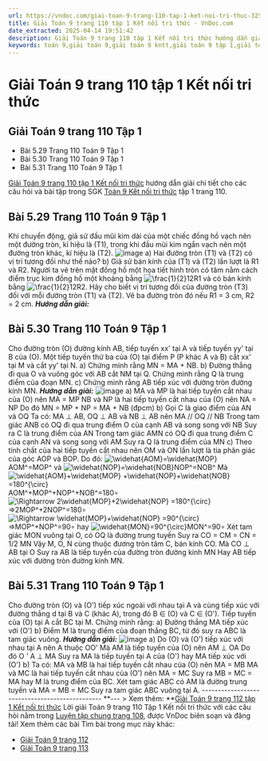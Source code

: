 ```yaml
---
url: https://vndoc.com/giai-toan-9-trang-110-tap-1-ket-noi-tri-thuc-325360
title: Giải Toán 9 trang 110 tập 1 Kết nối tri thức - VnDoc.com
date_extracted: 2025-04-14 19:51:42
description: Giải Toán 9 trang 110 tập 1 Kết nối tri thức hướng dẫn giải chi tiết các câu hỏi và bài tập trong SGK Toán 9 Kết nối tri thức tập 1.
keywords: toán 9,giải toán 9,giải toán 9 kntt,giải toán 9 tập 1,giải toán 9 kết nối tri thức,toán 9 kết nối tri thức tập 1,Toán 9 Kết nối tri thức Luyện tập chung trang 96,giải Toán 9 Kết nối tri thức Luyện tập chung trang 96,Luyện tập chung trang 108,toán 9 kết nối tri thức tập 1 trang 109,toán 9 kết nối tri thức tập 1 trang 108,toán 9 trang 110,giải toán 9 trang 110,toán 9 trang 110 kết nối,giải toán 9 trang 110 kết nối
---
```


# Giải Toán 9 trang 110 tập 1 Kết nối tri thức
## Giải Toán 9 trang 110 Tập 1
  * Bài 5.29 Trang 110 Toán 9 Tập 1
  * Bài 5.30 Trang 110 Toán 9 Tập 1
  * Bài 5.31 Trang 110 Toán 9 Tập 1

[Giải Toán 9 trang 110 tập 1 Kết nối tri thức](<https://vndoc.com/giai-toan-9-trang-110-tap-1-ket-noi-tri-thuc-325360>) hướng dẫn giải chi tiết cho các câu hỏi và bài tập trong SGK [Toán 9 Kết nối tri thức](<https://vndoc.com/toan-9-ket-noi-tri-thuc>) tập 1 trang 110.
## **Bài 5.29 Trang 110 Toán 9 Tập 1**
Khi chuyển động, giả sử đầu mũi kim dài của một chiếc đồng hồ vạch nên một đường tròn, kí hiệu là \(T1\), trong khi đầu mũi kim ngắn vạch nên một đường tròn khác, kí hiệu là \(T2\).
![image](https://i.vdoc.vn/data/image/2024/07/30/638579329645552321.png)
a\) Hai đường tròn \(T1\) và \(T2\) có vị trí tương đối như thế nào?
b\) Giả sử bán kính của \(T1\) và \(T2\) lần lượt là R1 và R2. Người ta vẽ trên mặt đồng hồ một họa tiết hình tròn có tâm nằm cách điểm trục kim đồng hồ một khoảng bằng ![\\frac{1}{2}](https://i.vdoc.vn/data/image/blank.png)12R1 và có bán kính bằng ![\\frac{1}{2}](https://i.vdoc.vn/data/image/blank.png)12R2. Hãy cho biết vị trí tương đối của đường tròn \(T3\) đối với mỗi đường tròn \(T1\) và \(T2\). Vẽ ba đường tròn đó nếu R1 = 3 cm, R2 = 2 cm.
_**Hướng dẫn giải:**_
## **Bài 5.30 Trang 110 Toán 9 Tập 1**
Cho đường tròn \(O\) đường kính AB, tiếp tuyến xx' tại A và tiếp tuyến yy' tại B của \(O\). Một tiếp tuyến thứ ba của \(O\) tại điểm P \(P khác A và B\) cắt xx' tại M và cắt yy' tại N.
a\) Chứng minh rằng MN = MA + NB.
b\) Đường thẳng đi qua O và vuông góc với AB cắt NM tại Q. Chứng minh rằng Q là trung điểm của đoạn MN.
c\) Chứng minh rằng AB tiếp xúc với đường tròn đường kính MN.
_**Hướng dẫn giải:**_
![image](https://i.vdoc.vn/data/image/2024/07/30/638579329644302417.png)
a\) MA và MP là hai tiếp tuyến cắt nhau của \(O\) nên MA = MP
NB và NP là hai tiếp tuyến cắt nhau của \(O\) nên NA = NP
Do đó MN = MP + NP = MA + NB \(đpcm\)
b\) Gọi C là giao điểm của AN và OQ
Ta có: MA ⊥ AB, OQ ⊥ AB và NB ⊥ AB nên MA // OQ // NB
Trong tam giác ANB có OQ đi qua trung điểm O của cạnh AB và song song với NB
Suy ra C là trung điểm của AN
Trong tam giác AMN có OQ đi qua trung điểm C của cạnh AN và song song với AM
Suy ra Q là trung điểm của MN
c\) Theo tính chất của hai tiếp tuyến cắt nhau nên OM và ON lần lượt là tia phân giác của góc AOP và BOP.
Do đó: ![\\widehat{AOM}=\\widehat{MOP}](https://i.vdoc.vn/data/image/blank.png)AOM^=MOP^ và ![\\widehat{NOP}=\\widehat{NOB}](https://i.vdoc.vn/data/image/blank.png)NOP^=NOB^
Mà ![\\widehat{AOM}+\\widehat{MOP} +\\widehat{NOP}+\\widehat{NOB} =180^{\\circ}](https://i.vdoc.vn/data/image/blank.png)AOM^+MOP^+NOP^+NOB^=180∘
![\\Rightarrow 2\\widehat{MOP}+2\\widehat{NOP} =180^{\\circ}](https://i.vdoc.vn/data/image/blank.png)⇒2MOP^+2NOP^=180∘
![\\Rightarrow \\widehat{MOP}+\\widehat{NOP} =90^{\\circ}](https://i.vdoc.vn/data/image/blank.png)⇒MOP^+NOP^=90∘ hay ![\\widehat{MON}=90^{\\circ}](https://i.vdoc.vn/data/image/blank.png)MON^=90∘
Xét tam giác MON vuông tại O, có OQ là đường trung tuyến
Suy ra CO = CM = CN = 1/2 MN
Vậy M, O, N cùng thuộc đương tròn tâm C, bán kính CO.
Mà CO ⊥ AB tại O
Suy ra AB là tiếp tuyến của đường tròn đường kính MN
Hay AB tiếp xúc với đường tròn đường kính MN.
## **Bài 5.31 Trang 110 Toán 9 Tập 1**
Cho đường tròn \(O\) và \(O'\) tiếp xúc ngoài với nhau tại A và cùng tiếp xúc với đường thẳng d tại B và C \(khác A\), trong đó B ∈ \(O\) và C ∈ \(O'\). Tiếp tuyến của \(O\) tại A cắt BC tại M. Chứng minh rằng:
a\) Đường thẳng MA tiếp xúc với \(O'\)
b\) Điểm M là trung điểm của đoạn thẳng BC, từ đó suy ra ABC là tam giác vuông.
_**Hướng dẫn giải:**_
![image](https://i.vdoc.vn/data/image/2024/07/30/638579329642427560.png)
a\) Do \(O\) và \(O'\) tiếp xúc với nhau tại A nên A thuộc OO'
Mà AM là tiếp tuyến của \(O\) nên AM ⊥ OA
Do đó O _'_ A ⊥ MA
Suy ra MA là tiếp tuyến tại A của \(O'\) hay MA tiếp xúc với \(O'\)
b\) Ta có:
MA và MB là hai tiếp tuyến cắt nhau của \(O\) nên MA = MB
MA và MC là hai tiếp tuyến cắt nhau của \(O'\) nên MA = MC
Suy ra MB = MC = MA hay M là trung điểm của BC.
Xét tam giác ABC có AM là đường trung tuyến và MA = MB = MC
Suy ra tam giác ABC vuông tại A.
\-----------------------------------------------
**\--- > Xem thêm: **[Giải Toán 9 trang 112 tập 1 Kết nối tri thức](<https://vndoc.com/giai-toan-9-trang-112-tap-1-ket-noi-tri-thuc-325365>)
Lời giải Toán 9 trang 110 Tập 1 Kết nối tri thức với các câu hỏi nằm trong [Luyện tập chung trang 108](<https://vndoc.com/toan-9-ket-noi-tri-thuc-luyen-tap-chung-trang-108-321005>), được VnDoc biên soạn và đăng tải\!
Xem thêm các bài Tìm bài trong mục này khác:
  * [Giải Toán 9 trang 112](</giai-toan-9-trang-112-tap-1-ket-noi-tri-thuc-325365>)
  * [Giải Toán 9 trang 113](</giai-toan-9-trang-113-tap-1-ket-noi-tri-thuc-325374>)


